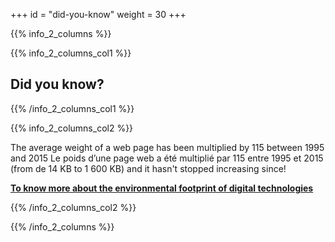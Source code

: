 +++
id = "did-you-know"
weight = 30
+++

{{% info_2_columns %}}

{{% info_2_columns_col1 %}}

## Did you know?

{{% /info_2_columns_col1 %}}

{{% info_2_columns_col2 %}}

The average weight of a web page has been multiplied by 115 between 1995 and 2015 Le poids d’une page web a été multiplié par 115 entre 1995 et 2015 (from de 14 KB to 1 600 KB) and it hasn't stopped increasing since!

[**To know more about the environmental footprint of digital technologies**](https://www.greenit.fr/empreinte-environnementale-du-numerique-mondial/)

{{% /info_2_columns_col2 %}}

{{% /info_2_columns %}}
